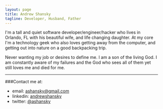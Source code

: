 ```yaml
---
layout: page
title: Andrew Shansky
tagline: Developer, Husband, Father
---
```


I'm a tall and quiet software developer/engineer/hacker who lives in Orlando, FL with his beautiful wife, and life changing daughter. At my core I'm a technology geek who also loves getting away from the computer, and getting out into nature on a good backpacking trip.  

Never wanting my job or desires to define me. I am a son of the living God. I am constantly aware of my failures and the God who sees all of them yet still loves me and died for me.

--------

###Contact me at:  

- email: ashansky@gmail.com
- linkedin: [andrewshansky](http://www.linkedin.com/in/andrewshansky)
- twitter: [@ashansky](http://twitter.com/ashansky)
